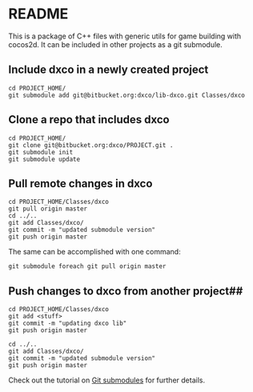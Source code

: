 # README #

This is a package of C++ files with generic utils for game building with cocos2d. 
It can be included in other projects as a git submodule.

## Include dxco in a newly created project ##

```
cd PROJECT_HOME/
git submodule add git@bitbucket.org:dxco/lib-dxco.git Classes/dxco
```

## Clone a repo that includes dxco ##

```
cd PROJECT_HOME/
git clone git@bitbucket.org:dxco/PROJECT.git .
git submodule init
git submodule update
```

## Pull remote changes in dxco ##

```
cd PROJECT_HOME/Classes/dxco
git pull origin master
cd ../..
git add Classes/dxco/
git commit -m "updated submodule version"
git push origin master
```

The same can be accomplished with one command:

```
git submodule foreach git pull origin master
```

## Push changes to dxco from another project##

```
cd PROJECT_HOME/Classes/dxco
git add <stuff>
git commit -m "updating dxco lib"
git push origin master

cd ../..
git add Classes/dxco/
git commit -m "updated submodule version"
git push origin master
```

Check out the tutorial on [Git submodules](http://git-scm.com/book/en/Git-Tools-Submodules) for further details.